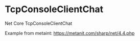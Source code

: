 # TcpConsoleClientChat
Net Core TcpConsoleClientChat

Example from metaint: https://metanit.com/sharp/net/4.4.php
